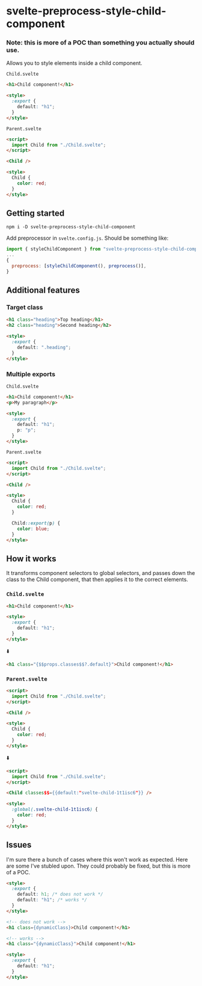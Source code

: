 # svelte-preprocess-style-child-component

### Note: this is more of a POC than something you actually should use.

Allows you to style elements inside a child component.

`Child.svelte`

```html
<h1>Child component!</h1>

<style>
  :export {
    default: "h1";
  }
</style>
```

`Parent.svelte`

```html
<script>
  import Child from "./Child.svelte";
</script>

<Child />

<style>
  Child {
    color: red;
  }
</style>
```

## Getting started

```shell
npm i -D svelte-preprocess-style-child-component
```

Add preprocessor in `svelte.config.js`. Should be something like:

```js
import { styleChildComponent } from "svelte-preprocess-style-child-component";
...
{
  preprocess: [styleChildComponent(), preprocess()],
}
```

## Additional features

### Target class

```html
<h1 class="heading">Top heading</h1>
<h2 class="heading">Second heading</h2>

<style>
  :export {
    default: ".heading";
  }
</style>
```

### Multiple exports

`Child.svelte`

```html
<h1>Child component!</h1>
<p>My paragraph</p>

<style>
  :export {
    default: "h1";
    p: "p";
  }
</style>
```

`Parent.svelte`

```html
<script>
  import Child from "./Child.svelte";
</script>

<Child />

<style>
  Child {
    color: red;
  }

  Child::export(p) {
    color: blue;
  }
</style>
```

## How it works

It transforms component selectors to global selectors, and passes down the class to the Child component, that then applies it to the correct elements.

### `Child.svelte`

```html
<h1>Child component!</h1>

<style>
  :export {
    default: "h1";
  }
</style>
```

⬇️

```html
<h1 class="{$$props.classes$$?.default}">Child component!</h1>
```

### `Parent.svelte`

```html
<script>
  import Child from "./Child.svelte";
</script>

<Child />

<style>
  Child {
    color: red;
  }
</style>
```

⬇️

```html
<script>
  import Child from "./Child.svelte";
</script>

<Child classes$$={{default:"svelte-child-1t1isc6"}} />

<style>
  :global(.svelte-child-1t1isc6) {
    color: red;
  }
</style>
```

## Issues

I'm sure there a bunch of cases where this won't work as expected. Here are some I've stubled upon. They could probably be fixed, but this is more of a POC.

```html
<style>
  :export {
    default: h1; /* does not work */
    default: "h1"; /* works */
  }
</style>
```

```html
<!-- does not work -->
<h1 class={dynamicClass}>Child component!</h1>

<!-- works -->
<h1 class="{dynamicClass}">Child component!</h1>

<style>
  :export {
    default: "h1";
  }
</style>
```

